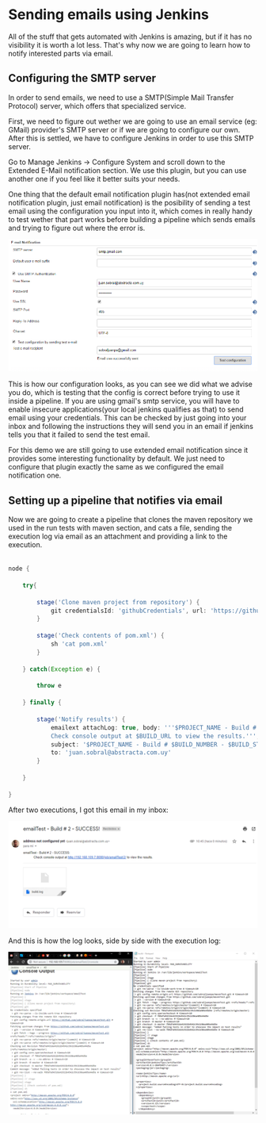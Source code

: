# Sending emails using Jenkins

All of the stuff that gets automated with Jenkins is amazing, but if it has no visibility it is worth a lot less. That's why now we are going to learn how to notify interested parts via email.

## Configuring the SMTP server

In order to send emails, we need to use a SMTP(Simple Mail Transfer Protocol) server, which offers that specialized service.

First, we need to figure out wether we are going to use an email service (eg: GMail) provider's SMTP server or if we are going to configure our own. After this is settled, we have to configure Jenkins in order to use this SMTP server.

Go to Manage Jenkins -> Configure System and scroll down to the Extended E-Mail notification section. We use this plugin, but you can use another one if you feel like it better suits your needs.

One thing that the default email notification plugin has(not extended email notification plugin, just email notification) is the posibility of sending a test email using the configuration you input into it, which comes in really handy to test wether that part works before building a pipeline which sends emails and trying to figure out where the error is.

![How we configured our account](/how-tos/sendingMails/img/Capture13.PNG)

This is how our configuration looks, as you can see we did what we advise you do, which is testing that the config is correct before trying to use it inside a pipeline. If you are using gmail's smtp service, you will have to enable insecure applications(your local jenkins qualifies as that) to send email using your credentials. This can be checked by just going into your inbox and following the instructions they will send you in an email if jenkins tells you that it failed to send the test email.

For this demo we are still going to use extended email notification since it provides some interesting functionality by default.
We just need to configure that plugin exactly the same as we configured the email notification one.

## Setting up a pipeline that notifies via email

Now we are going to create a pipeline that clones the maven repository we used in the run tests with maven section, and cats a file, sending the execution log via email as an attachment and providing a link to the execution.

``` groovy

node {

    try{
  
        stage('Clone maven project from repository') {
            git credentialsId: 'githubCredentials', url: 'https://github.com/sobraljuanpa/mavenTest.git'
        }

        stage('Check contents of pom.xml') {
            sh 'cat pom.xml'
        }

    } catch(Exception e) {

        throw e

    } finally {

        stage('Notify results') {
            emailext attachLog: true, body: '''$PROJECT_NAME - Build # $BUILD_NUMBER - $BUILD_STATUS:
            Check console output at $BUILD_URL to view the results.''', 
            subject: '$PROJECT_NAME - Build # $BUILD_NUMBER - $BUILD_STATUS!', 
            to: 'juan.sobral@abstracta.com.uy'
        }

    }

}

```

After two executions, I got this email in my inbox:

![Recieved email](/how-tos/sendingMails/img/Capture14.PNG)

And this is how the log looks, side by side with the execution log:

![Recieved log comparison with execution](/how-tos/sendingMails/img/Capture15.PNG)
